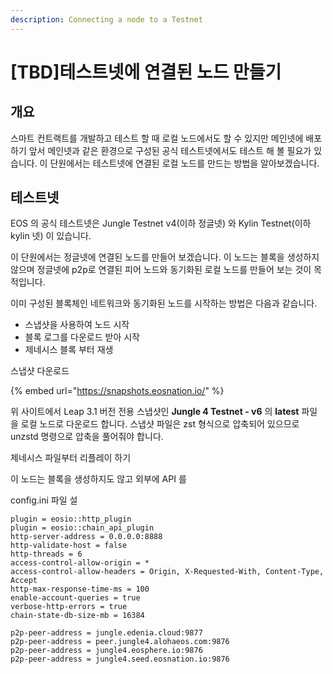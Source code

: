 ```yaml
---
description: Connecting a node to a Testnet
---
```


# \[TBD]테스트넷에 연결된 노드 만들기

## 개요

스마트 컨트랙트를 개발하고 테스트 할 때 로컬 노드에서도 할 수 있지만 메인넷에 배포하기 앞서 메인넷과 같은 환경으로 구성된 공식 테스트넷에서도 테스트 해 볼 필요가 있습니다. 이 단원에서는 테스트넷에 연결된 로컬 노드를 만드는 방법을 알아보겠습니다.

## 테스트넷

EOS 의 공식 테스트넷은 Jungle Testnet v4(이하 정글넷) 와 Kylin Testnet(이하 kylin 넷) 이 있습니다.

이 단원에서는 정글넷에 연결된 노드를 만들어 보겠습니다. 이 노드는 블록을 생성하지 않으며 정글넷에 p2p로 연결된 피어 노드와 동기화된 로컬 노드를 만들어 보는 것이 목적입니다.

이미 구성된 블록체인 네트워크와 동기화된 노드를 시작하는 방법은 다음과 같습니다.

* 스냅샷을 사용하여 노드 시작
* 블록 로그를 다운로드 받아 시작
* 제네시스 블록 부터 재생

스냅샷 다운로드

{% embed url="https://snapshots.eosnation.io/" %}

위 사이트에서 Leap 3.1 버전 전용 스냅샷인 **Jungle 4 Testnet - v6** 의 **latest** 파일을 로컬 노드로 다운로드 합니다. 스냅샷 파일은 zst 형식으로 압축되어 있으므로 unzstd 명령으로 압축을 풀어줘야 합니다.

제네시스 파일부터 리플레이 하기

이 노드는 블록을 생성하지도 않고 외부에 API 를

config.ini 파일 설

```
plugin = eosio::http_plugin
plugin = eosio::chain_api_plugin
http-server-address = 0.0.0.0:8888
http-validate-host = false
http-threads = 6
access-control-allow-origin = *
access-control-allow-headers = Origin, X-Requested-With, Content-Type, Accept
http-max-response-time-ms = 100
enable-account-queries = true
verbose-http-errors = true
chain-state-db-size-mb = 16384

p2p-peer-address = jungle.edenia.cloud:9877
p2p-peer-address = peer.jungle4.alohaeos.com:9876
p2p-peer-address = jungle4.eosphere.io:9876
p2p-peer-address = jungle4.seed.eosnation.io:9876
```
